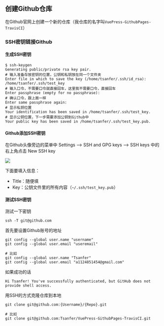 ## 创建Github仓库

在Github官网上创建一个新的仓库（我仓库的名字叫`VuePress-GithubPages-TravisCI`）

### SSH密钥链接Github

#### 生成SSH密钥

```shell
$ ssh-keygen
Generating public/private rsa key pair.
# 输入准备存放密钥的位置，公钥和私钥放在同一个文件夹
Enter file in which to save the key (/home/tsanfer/.ssh/id_rsa): /home/tsanfer/.ssh/test_key
# 输入口令，不需要口令就直接回车，这里我不需要口令，直接回车
Enter passphrase (empty for no passphrase):
# 确认口令，跟上面一样
Enter same passphrase again:
# 显示私钥位置
Your identification has been saved in /home/tsanfer/.ssh/test_key.
# 显示公钥位置，下一步需要添加公钥到Github中
Your public key has been saved in /home/tsanfer/.ssh/test_key.pub.
```

#### Github添加SSH密钥

在Github头像旁边的菜单中 Settings --> SSH and GPG keys --> SSH keys 中的右上角点击 New SSH key

![](https://cdn-image.tsanfer.xyz/img/20200315223817.png)

下面要填入信息：

- Title：随便填
- Key：公钥文件里的所有内容（`~/.ssh/test_key.pub`）

#### 测试SSH密钥

测试一下密钥

```shell
ssh -T git@github.com
```

首先要设置Github账号的地址

```shell
git config --global user.name "username"
git config --global user.email "useremail"

# 比如
git config --global user.name "Tsanfer"
git config --global user.email "a1124851454@gmail.com"
```

如果成功的话

```shell
Hi Tsanfer! You've successfully authenticated, but GitHub does not provide shell access.
```

用SSH的方式克隆仓库到本地

```shell
git clone git@github.com:{Username}/{Repo}.git

# 比如
git clone git@github.com:Tsanfer/VuePress-GithubPages-TravisCI.git
```
